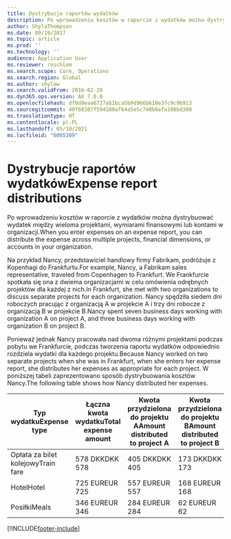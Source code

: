 ```yaml
---
title: Dystrybucje raportów wydatków
description: Po wprowadzeniu kosztów w raporcie z wydatków można dystrybuować wydatek między wieloma projektami, podmiotami prawnymi lub kontami w organizacji.
author: ShylaThompson
ms.date: 09/19/2017
ms.topic: article
ms.prod: ''
ms.technology: ''
audience: Application User
ms.reviewer: roschlom
ms.search.scope: Core, Operations
ms.search.region: Global
ms.author: shylaw
ms.search.validFrom: 2016-02-28
ms.dyn365.ops.version: AX 7.0.0
ms.openlocfilehash: df0d9eaa6727ab1bca5b9d966b610e37c9c9b913
ms.sourcegitcommit: 40f68387f594180af64a5e5c748b6efa188bd300
ms.translationtype: HT
ms.contentlocale: pl-PL
ms.lasthandoff: 05/10/2021
ms.locfileid: "6005309"
---
```

# <a name="expense-report-distributions"></a><span data-ttu-id="59ee0-103">Dystrybucje raportów wydatków</span><span class="sxs-lookup"><span data-stu-id="59ee0-103">Expense report distributions</span></span>

<span data-ttu-id="59ee0-104">Po wprowadzeniu kosztów w raporcie z wydatków można dystrybuować wydatek między wieloma projektami, wymiarami finansowymi lub kontami w organizacji.</span><span class="sxs-lookup"><span data-stu-id="59ee0-104">When you enter expenses on an expense report, you can distribute the expense across multiple projects, financial dimensions, or accounts in your organization.</span></span>

<span data-ttu-id="59ee0-105">Na przykład Nancy, przedstawiciel handlowy firmy Fabrikam, podróżuje z Kopenhagi do Frankfurtu.</span><span class="sxs-lookup"><span data-stu-id="59ee0-105">For example, Nancy, a Fabrikam sales representative, traveled from Copenhagen to Frankfurt.</span></span> <span data-ttu-id="59ee0-106">We Frankfurcie spotkała się ona z dwiema organizacjami w celu omówienia odrębnych projektów dla każdej z nich.</span><span class="sxs-lookup"><span data-stu-id="59ee0-106">In Frankfurt, she met with two organizations to discuss separate projects for each organization.</span></span> <span data-ttu-id="59ee0-107">Nancy spędziła siedem dni roboczych pracując z organizacją A w projekcie A i trzy dni robocze z organizacją B w projekcie B.</span><span class="sxs-lookup"><span data-stu-id="59ee0-107">Nancy spent seven business days working with organization A on project A, and three business days working with organization B on project B.</span></span>

<span data-ttu-id="59ee0-108">Ponieważ jednak Nancy pracowała nad dwoma różnymi projektami podczas pobytu we Frankfurcie, podczas tworzenia raportu wydatków odpowiednio rozdziela wydatki dla każdego projektu.</span><span class="sxs-lookup"><span data-stu-id="59ee0-108">Because Nancy worked on two separate projects when she was in Frankfurt, when she enters her expense report, she distributes her expenses as appropriate for each project.</span></span> <span data-ttu-id="59ee0-109">W poniższej tabeli zaprezentowano sposób dystrybuowania kosztów Nancy.</span><span class="sxs-lookup"><span data-stu-id="59ee0-109">The following table shows how Nancy distributed her expenses.</span></span>


| <span data-ttu-id="59ee0-110">Typ wydatku</span><span class="sxs-lookup"><span data-stu-id="59ee0-110">Expense type</span></span> | <span data-ttu-id="59ee0-111">Łączna kwota wydatku</span><span class="sxs-lookup"><span data-stu-id="59ee0-111">Total expense amount</span></span>|<span data-ttu-id="59ee0-112">Kwota przydzielona do projektu A</span><span class="sxs-lookup"><span data-stu-id="59ee0-112">Amount distributed to project A</span></span>| <span data-ttu-id="59ee0-113">Kwota przydzielona do projektu B</span><span class="sxs-lookup"><span data-stu-id="59ee0-113">Amount distributed to project B</span></span> |
|--------------|---------------------|-------------------------------|---------------------------------|
|<span data-ttu-id="59ee0-114">Opłata za bilet kolejowy</span><span class="sxs-lookup"><span data-stu-id="59ee0-114">Train fare</span></span>   |<span data-ttu-id="59ee0-115">578 DKK</span><span class="sxs-lookup"><span data-stu-id="59ee0-115">DKK 578</span></span>              |<span data-ttu-id="59ee0-116">405 DKK</span><span class="sxs-lookup"><span data-stu-id="59ee0-116">DKK 405</span></span>                        |<span data-ttu-id="59ee0-117">173 DKK</span><span class="sxs-lookup"><span data-stu-id="59ee0-117">DKK 173</span></span>                          |
|<span data-ttu-id="59ee0-118">Hotel</span><span class="sxs-lookup"><span data-stu-id="59ee0-118">Hotel</span></span>         |<span data-ttu-id="59ee0-119">725 EUR</span><span class="sxs-lookup"><span data-stu-id="59ee0-119">EUR 725</span></span>              |<span data-ttu-id="59ee0-120">557 EUR</span><span class="sxs-lookup"><span data-stu-id="59ee0-120">EUR 557</span></span>                        |<span data-ttu-id="59ee0-121">168 EUR</span><span class="sxs-lookup"><span data-stu-id="59ee0-121">EUR 168</span></span>                          |
|<span data-ttu-id="59ee0-122">Posiłki</span><span class="sxs-lookup"><span data-stu-id="59ee0-122">Meals</span></span>         |<span data-ttu-id="59ee0-123">346 EUR</span><span class="sxs-lookup"><span data-stu-id="59ee0-123">EUR 346</span></span>              |<span data-ttu-id="59ee0-124">284 EUR</span><span class="sxs-lookup"><span data-stu-id="59ee0-124">EUR 284</span></span>                        |<span data-ttu-id="59ee0-125">62 EUR</span><span class="sxs-lookup"><span data-stu-id="59ee0-125">EUR 62</span></span>                           |



[!INCLUDE[footer-include](../includes/footer-banner.md)]